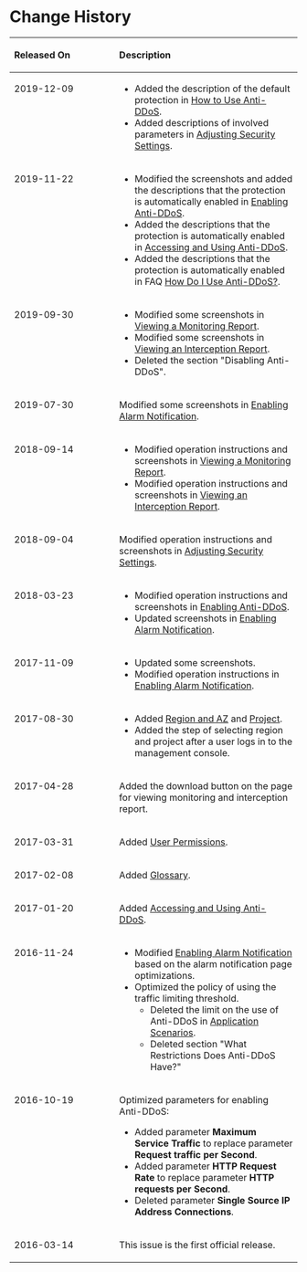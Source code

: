 # Change History<a name="EN-US_TOPIC_0204851491"></a>

<a name="table1557726816410"></a>
<table><thead align="left"><tr id="row2942532716410"><th class="cellrowborder" valign="top" width="36.480000000000004%" id="mcps1.1.3.1.1"><p id="p5627845516410"><a name="p5627845516410"></a><a name="p5627845516410"></a><strong id="b5800814916410_2"><a name="b5800814916410_2"></a><a name="b5800814916410_2"></a>Released On</strong></p>
</th>
<th class="cellrowborder" valign="top" width="63.519999999999996%" id="mcps1.1.3.1.2"><p id="p2382284816410"><a name="p2382284816410"></a><a name="p2382284816410"></a><strong id="b3316380216410_2"><a name="b3316380216410_2"></a><a name="b3316380216410_2"></a>Description</strong></p>
</th>
</tr>
</thead>
<tbody><tr id="row1655774123020"><td class="cellrowborder" valign="top" width="36.480000000000004%" headers="mcps1.1.3.1.1 "><p id="p655714419303"><a name="p655714419303"></a><a name="p655714419303"></a>2019-12-09</p>
</td>
<td class="cellrowborder" valign="top" width="63.519999999999996%" headers="mcps1.1.3.1.2 "><a name="ul691033333410"></a><a name="ul691033333410"></a><ul id="ul691033333410"><li>Added the description of the default protection in <a href="how-to-use-anti-ddos.md">How to Use Anti-DDoS</a>.</li><li>Added descriptions of involved parameters in <a href="adjusting-security-settings.md">Adjusting Security Settings</a>.</li></ul>
</td>
</tr>
<tr id="row554175101311"><td class="cellrowborder" valign="top" width="36.480000000000004%" headers="mcps1.1.3.1.1 "><p id="p4542105191320"><a name="p4542105191320"></a><a name="p4542105191320"></a>2019-11-22</p>
</td>
<td class="cellrowborder" valign="top" width="63.519999999999996%" headers="mcps1.1.3.1.2 "><a name="ul8766824143"></a><a name="ul8766824143"></a><ul id="ul8766824143"><li>Modified the screenshots and added the descriptions that the protection is automatically enabled in <a href="enabling-anti-ddos.md">Enabling Anti-DDoS</a>.</li><li>Added the descriptions that the protection is automatically enabled in <a href="accessing-and-using-anti-ddos.md">Accessing and Using Anti-DDoS</a>.</li><li>Added the descriptions that the protection is automatically enabled in FAQ <a href="how-do-i-use-anti-ddos.md">How Do I Use Anti-DDoS?</a>.</li></ul>
</td>
</tr>
<tr id="row0705022163716"><td class="cellrowborder" valign="top" width="36.480000000000004%" headers="mcps1.1.3.1.1 "><p id="p170782211370"><a name="p170782211370"></a><a name="p170782211370"></a>2019-09-30</p>
</td>
<td class="cellrowborder" valign="top" width="63.519999999999996%" headers="mcps1.1.3.1.2 "><a name="ul199161448123819"></a><a name="ul199161448123819"></a><ul id="ul199161448123819"><li>Modified some screenshots in <a href="viewing-a-monitoring-report.md">Viewing a Monitoring Report</a>.</li><li>Modified some screenshots in <a href="viewing-an-interception-report.md">Viewing an Interception Report</a>.</li><li>Deleted the section "Disabling Anti-DDoS".</li></ul>
</td>
</tr>
<tr id="row789110473557"><td class="cellrowborder" valign="top" width="36.480000000000004%" headers="mcps1.1.3.1.1 "><p id="p11891104713559"><a name="p11891104713559"></a><a name="p11891104713559"></a>2019-07-30</p>
</td>
<td class="cellrowborder" valign="top" width="63.519999999999996%" headers="mcps1.1.3.1.2 "><p id="p462718653811"><a name="p462718653811"></a><a name="p462718653811"></a>Modified some screenshots in <a href="enabling-alarm-notification.md">Enabling Alarm Notification</a>.</p>
</td>
</tr>
<tr id="row68716343452"><td class="cellrowborder" valign="top" width="36.480000000000004%" headers="mcps1.1.3.1.1 "><p id="p088534164519"><a name="p088534164519"></a><a name="p088534164519"></a>2018-09-14</p>
</td>
<td class="cellrowborder" valign="top" width="63.519999999999996%" headers="mcps1.1.3.1.2 "><a name="ul5875161985713"></a><a name="ul5875161985713"></a><ul id="ul5875161985713"><li>Modified operation instructions and screenshots in <a href="viewing-a-monitoring-report.md">Viewing a Monitoring Report</a>.</li><li>Modified operation instructions and screenshots in <a href="viewing-an-interception-report.md">Viewing an Interception Report</a>.</li></ul>
</td>
</tr>
<tr id="row7581735124113"><td class="cellrowborder" valign="top" width="36.480000000000004%" headers="mcps1.1.3.1.1 "><p id="p1258273515419"><a name="p1258273515419"></a><a name="p1258273515419"></a>2018-09-04</p>
</td>
<td class="cellrowborder" valign="top" width="63.519999999999996%" headers="mcps1.1.3.1.2 "><p id="p8579550122719"><a name="p8579550122719"></a><a name="p8579550122719"></a>Modified operation instructions and screenshots in <a href="adjusting-security-settings.md">Adjusting Security Settings</a>.</p>
</td>
</tr>
<tr id="row8240168203712"><td class="cellrowborder" valign="top" width="36.480000000000004%" headers="mcps1.1.3.1.1 "><p id="p16241158153711"><a name="p16241158153711"></a><a name="p16241158153711"></a>2018-03-23</p>
</td>
<td class="cellrowborder" valign="top" width="63.519999999999996%" headers="mcps1.1.3.1.2 "><a name="ul11297113315013"></a><a name="ul11297113315013"></a><ul id="ul11297113315013"><li>Modified operation instructions and screenshots in <a href="enabling-anti-ddos.md">Enabling Anti-DDoS</a>.</li><li>Updated screenshots in <a href="enabling-alarm-notification.md">Enabling Alarm Notification</a>.</li></ul>
</td>
</tr>
<tr id="row5594034511400"><td class="cellrowborder" valign="top" width="36.480000000000004%" headers="mcps1.1.3.1.1 "><p id="p3487409511400"><a name="p3487409511400"></a><a name="p3487409511400"></a>2017-11-09</p>
</td>
<td class="cellrowborder" valign="top" width="63.519999999999996%" headers="mcps1.1.3.1.2 "><a name="ul9350749114055"></a><a name="ul9350749114055"></a><ul id="ul9350749114055"><li>Updated some screenshots.</li><li>Modified operation instructions in <a href="enabling-alarm-notification.md">Enabling Alarm Notification</a>.</li></ul>
</td>
</tr>
<tr id="row43769810173150"><td class="cellrowborder" valign="top" width="36.480000000000004%" headers="mcps1.1.3.1.1 "><p id="p55693715173150"><a name="p55693715173150"></a><a name="p55693715173150"></a>2017-08-30</p>
</td>
<td class="cellrowborder" valign="top" width="63.519999999999996%" headers="mcps1.1.3.1.2 "><a name="ul22639251173417"></a><a name="ul22639251173417"></a><ul id="ul22639251173417"><li>Added <a href="region-and-az.md">Region and AZ</a> and <a href="project.md">Project</a>.</li><li>Added the step of selecting region and project after a user logs in to the management console.</li></ul>
</td>
</tr>
<tr id="row16979273151657"><td class="cellrowborder" valign="top" width="36.480000000000004%" headers="mcps1.1.3.1.1 "><p id="p20891501151657"><a name="p20891501151657"></a><a name="p20891501151657"></a>2017-04-28</p>
</td>
<td class="cellrowborder" valign="top" width="63.519999999999996%" headers="mcps1.1.3.1.2 "><p id="p5015433151725"><a name="p5015433151725"></a><a name="p5015433151725"></a>Added the download button on the page for viewing monitoring and interception report.</p>
</td>
</tr>
<tr id="row5201356991745"><td class="cellrowborder" valign="top" width="36.480000000000004%" headers="mcps1.1.3.1.1 "><p id="p16392399181"><a name="p16392399181"></a><a name="p16392399181"></a>2017-03-31</p>
</td>
<td class="cellrowborder" valign="top" width="63.519999999999996%" headers="mcps1.1.3.1.2 "><p id="p541550919181"><a name="p541550919181"></a><a name="p541550919181"></a>Added <a href="user-permissions.md">User Permissions</a>.</p>
</td>
</tr>
<tr id="row1591955201420"><td class="cellrowborder" valign="top" width="36.480000000000004%" headers="mcps1.1.3.1.1 "><p id="p61839517201420"><a name="p61839517201420"></a><a name="p61839517201420"></a>2017-02-08</p>
</td>
<td class="cellrowborder" valign="top" width="63.519999999999996%" headers="mcps1.1.3.1.2 "><p id="p32098346201438"><a name="p32098346201438"></a><a name="p32098346201438"></a>Added <a href="glossary.md">Glossary</a>.</p>
</td>
</tr>
<tr id="row38374443154743"><td class="cellrowborder" valign="top" width="36.480000000000004%" headers="mcps1.1.3.1.1 "><p id="p21322208154743"><a name="p21322208154743"></a><a name="p21322208154743"></a>2017-01-20</p>
</td>
<td class="cellrowborder" valign="top" width="63.519999999999996%" headers="mcps1.1.3.1.2 "><p id="p55322531163021"><a name="p55322531163021"></a><a name="p55322531163021"></a>Added <a href="accessing-and-using-anti-ddos.md">Accessing and Using Anti-DDoS</a>.</p>
</td>
</tr>
<tr id="row13117122103947"><td class="cellrowborder" valign="top" width="36.480000000000004%" headers="mcps1.1.3.1.1 "><p id="p55853975103947"><a name="p55853975103947"></a><a name="p55853975103947"></a>2016-11-24</p>
</td>
<td class="cellrowborder" valign="top" width="63.519999999999996%" headers="mcps1.1.3.1.2 "><a name="ul29964702105810"></a><a name="ul29964702105810"></a><ul id="ul29964702105810"><li>Modified <a href="enabling-alarm-notification.md">Enabling Alarm Notification</a> based on the alarm notification page optimizations.</li><li>Optimized the policy of using the traffic limiting threshold.<a name="ul60838118164916"></a><a name="ul60838118164916"></a><ul id="ul60838118164916"><li>Deleted the limit on the use of Anti-DDoS in <a href="application-scenarios.md">Application Scenarios</a>.</li><li>Deleted section "What Restrictions Does Anti-DDoS Have?"</li></ul>
</li></ul>
</td>
</tr>
<tr id="row5281780716410"><td class="cellrowborder" valign="top" width="36.480000000000004%" headers="mcps1.1.3.1.1 "><p id="p5973434616410"><a name="p5973434616410"></a><a name="p5973434616410"></a>2016-10-19</p>
</td>
<td class="cellrowborder" valign="top" width="63.519999999999996%" headers="mcps1.1.3.1.2 "><p id="p4571023116410"><a name="p4571023116410"></a><a name="p4571023116410"></a>Optimized parameters for enabling Anti-DDoS:</p>
<a name="ul1613985715535"></a><a name="ul1613985715535"></a><ul id="ul1613985715535"><li>Added parameter <span class="parmname" id="parmname17877116161621"><a name="parmname17877116161621"></a><a name="parmname17877116161621"></a><b>Maximum Service Traffic</b></span> to replace parameter <span class="parmname" id="parmname38760277161621"><a name="parmname38760277161621"></a><a name="parmname38760277161621"></a><b>Request traffic per Second</b></span>.</li><li>Added parameter <span class="parmname" id="parmname49193555161745"><a name="parmname49193555161745"></a><a name="parmname49193555161745"></a><b>HTTP Request Rate</b></span> to replace parameter <span class="parmname" id="parmname25254995161745"><a name="parmname25254995161745"></a><a name="parmname25254995161745"></a><b>HTTP requests per Second</b></span>.</li><li>Deleted parameter <span class="parmname" id="parmname39169492162132"><a name="parmname39169492162132"></a><a name="parmname39169492162132"></a><b>Single Source IP Address Connections</b></span>.</li></ul>
</td>
</tr>
<tr id="row5947359616410"><td class="cellrowborder" valign="top" width="36.480000000000004%" headers="mcps1.1.3.1.1 "><p id="p648803616410"><a name="p648803616410"></a><a name="p648803616410"></a>2016-03-14</p>
</td>
<td class="cellrowborder" valign="top" width="63.519999999999996%" headers="mcps1.1.3.1.2 "><p id="p1946537916410"><a name="p1946537916410"></a><a name="p1946537916410"></a>This issue is the first official release.</p>
</td>
</tr>
</tbody>
</table>

